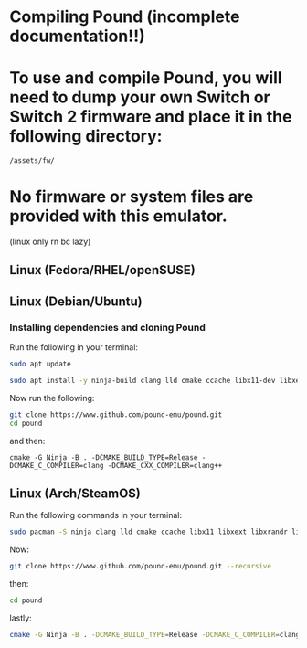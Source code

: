 # Compiling Pound (incomplete documentation!!)

# To use and compile Pound, you will need to **dump your own Switch or Switch 2 firmware** and place it in the following directory:

```
/assets/fw/
```

# No firmware or system files are provided with this emulator.

(linux only rn bc lazy)

## Linux (Fedora/RHEL/openSUSE)

## Linux (Debian/Ubuntu)

### Installing dependencies and cloning Pound

Run the following in your terminal:

```bash
sudo apt update

sudo apt install -y ninja-build clang lld cmake ccache libx11-dev libxext-dev libxrandr-dev libxcursor-dev libxi-dev libxinerama-dev libwayland-dev libxkbcommon-dev wayland-protocols git
```

Now run the following:

```bash
git clone https://www.github.com/pound-emu/pound.git
cd pound
```

and then:

`cmake -G Ninja -B . -DCMAKE_BUILD_TYPE=Release -DCMAKE_C_COMPILER=clang -DCMAKE_CXX_COMPILER=clang++`

## Linux (Arch/SteamOS)

Run the following commands in your terminal:

```bash
sudo pacman -S ninja clang lld cmake ccache libx11 libxext libxrandr libxcursor libxi libxinerama libxkbcommon wayland-protocols git

```

Now:

```bash
git clone https://www.github.com/pound-emu/pound.git --recursive
```

then:

```bash
cd pound

```

lastly:

```bash
cmake -G Ninja -B . -DCMAKE_BUILD_TYPE=Release -DCMAKE_C_COMPILER=clang -DCMAKE_CXX_COMPILER=clang++
```
